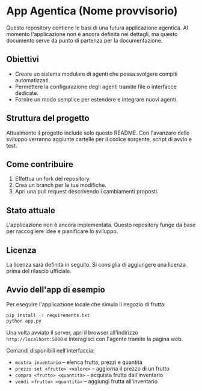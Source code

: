# App Agentica (Nome provvisorio)

Questo repository contiene le basi di una futura applicazione agentica. Al momento l'applicazione non è ancora definita nei dettagli, ma questo documento serve da punto di partenza per la documentazione.

## Obiettivi

- Creare un sistema modulare di agenti che possa svolgere compiti automatizzati.
- Permettere la configurazione degli agenti tramite file o interfacce dedicate.
- Fornire un modo semplice per estendere e integrare nuovi agenti.

## Struttura del progetto

Attualmente il progetto include solo questo README. Con l'avanzare dello sviluppo verranno aggiunte cartelle per il codice sorgente, script di avvio e test.

## Come contribuire

1. Effettua un fork del repository.
2. Crea un branch per le tue modifiche.
3. Apri una pull request descrivendo i cambiamenti proposti.

## Stato attuale

L'applicazione non è ancora implementata. Questo repository funge da base per raccogliere idee e pianificare lo sviluppo.

## Licenza

La licenza sarà definita in seguito. Si consiglia di aggiungere una licenza prima del rilascio ufficiale.

## Avvio dell'app di esempio

Per eseguire l'applicazione locale che simula il negozio di frutta:

```bash
pip install -r requirements.txt
python app.py
```

Una volta avviato il server, apri il browser all'indirizzo `http://localhost:5000` e interagisci con l'agente tramite la pagina web.

Comandi disponibili nell'interfaccia:

- `mostra inventario` – elenca frutta, prezzi e quantità
- `prezzo set <frutto> <valore>` – aggiorna il prezzo di un frutto
- `compra <frutto> <quantità>` – acquista frutta dall'inventario
- `vendi <frutto> <quantità>` – aggiungi frutta all'inventario

